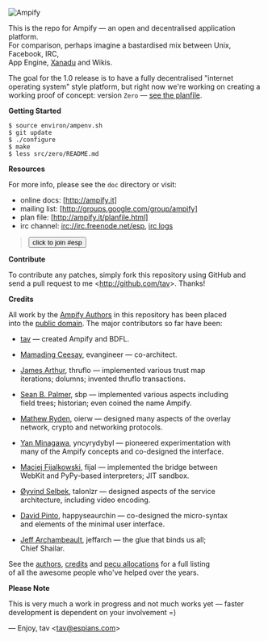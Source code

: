 ![Ampify](http://cloud.github.com/downloads/tav/ampify/logo.ampify.smallest.png)

This is the repo for Ampify — an open and decentralised application platform.  
For comparison, perhaps imagine a bastardised mix between Unix, Facebook, IRC,  
App Engine, [Xanadu] and Wikis.

The goal for the 1.0 release is to have a fully decentralised "internet  
operating system" style platform, but right now we're working on creating a  
working proof of concept: version `Zero` — [see the planfile].

**Getting Started**

    $ source environ/ampenv.sh
    $ git update
    $ ./configure
    $ make
    $ less src/zero/README.md

**Resources**

For more info, please see the `doc` directory or visit:

* online docs: [http://ampify.it]
* mailing list: [http://groups.google.com/group/ampify]
* plan file: [http://ampify.it/planfile.html]
* irc channel: [irc://irc.freenode.net/esp], [irc logs]  

<form action="http://webchat.freenode.net/"><input type="hidden" name="channels" value="esp" /><blockquote><button>click to join #esp</button></blockquote></form>

**Contribute**

To contribute any patches, simply fork this repository using GitHub and  
send a pull request to me <<http://github.com/tav>>. Thanks!

**Credits**

All work by the [Ampify Authors] in this repository has been placed  
into the [public domain]. The major contributors so far have been:

* [tav] — created Ampify and BDFL.

* [Mamading Ceesay], evangineer — co-architect.

* [James Arthur], thruflo — implemented various trust map  
  iterations; dolumns; invented thruflo transactions.

* [Sean B. Palmer], sbp — implemented various aspects including  
  field trees; historian; even coined the name Ampify.

* [Mathew Ryden], oierw — designed many aspects of the overlay  
  network, crypto and networking protocols.

* [Yan Minagawa], yncyrydybyl — pioneered experimentation with  
  many of the Ampify concepts and co-designed the interface.

* [Maciej Fijalkowski], fijal — implemented the bridge between  
  WebKit and PyPy-based interpreters; JIT sandbox.

* [Øyvind Selbek], talonlzr — designed aspects of the service  
  architecture, including video encoding.

* [David Pinto], happyseaurchin — co-designed the micro-syntax  
  and elements of the minimal user interface.

* [Jeff Archambeault], jeffarch — the glue that binds us all;  
  Chief Shailar.

See the [authors], [credits] and [pecu allocations] for a full listing  
of all the awesome people who've helped over the years.

**Please Note**

This is very much a work in progress and not much works yet — faster  
development is dependent on your involvement =)

—
Enjoy, tav <<tav@espians.com>>





[Xanadu]: http://en.wikipedia.org/wiki/Project_Xanadu
[see the planfile]: http://ampify.it/planfile.html

[Ampify Authors]: http://ampify.it/authors.html
[public domain]: http://ampify.it/license.html

[authors]: http://ampify.it/authors.html
[credits]: http://ampify.it/credits.html
[pecu allocations]: http://tav.espians.com/pecu-allocations-by-tav.html

[http://ampify.it]: http://ampify.it
[http://ampify.it/planfile.html]: http://ampify.it/planfile.html
[http://groups.google.com/group/ampify]: http://groups.google.com/group/ampify
[irc://irc.freenode.net/esp]: irc://irc.freenode.net/esp
[irc logs]: http://irclogs.ampify.it

[David Pinto]: http://twitter.com/happyseaurchin
[James Arthur]: http://thruflo.com
[Jeff Archambeault]: http://www.openideaproject.org/jeffspace
[Maciej Fijalkowski]: http://morepypy.blogspot.com/
[Mamading Ceesay]: http://twitter.com/evangineer
[Mathew Ryden]: http://github.com/oierw
[Øyvind Selbek]: http://twitter.com/talonlzr
[Sean B. Palmer]: http://inamidst.com
[tav]: http://tav.espians.com
[Yan Minagawa]: http://delicious.com/t